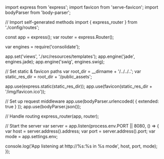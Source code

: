 import express            from 'express';
import favicon            from 'serve-favicon';
import bodyParser         from 'body-parser';

// Import self-generated methods
import { express_router } from './config/routes';

const app = express();
var router = express.Router();

var engines = require('consolidate');

app.set('views', './src/resources/templates');
app.engine('jade', engines.jade);
app.engine('swig', engines.swig);

// Set static & favicon paths
var root_dir = __dirname + '/../../..';
var static_res_dir = root_dir + '/public_assets';

app.use(express.static(static_res_dir));
app.use(favicon(static_res_dir + '/img/favicon.ico'));

// Set up request middleware
app.use(bodyParser.urlencoded(
  { extended: true }
));
app.use(bodyParser.json());

// Handle routing
express_router(app, router);

// Start the server
var server = app.listen(process.env.PORT || 8080, () => {
  var host = server.address().address;
  var port = server.address().port;
  var mode = app.settings.env;

  console.log('App listening at http://%s:%s in %s mode', host, port, mode);
});
